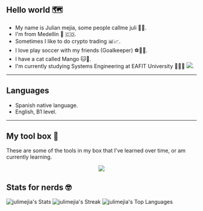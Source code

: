 ## Hello world 🗺️

- My name is Julian mejia, some people callme juli 🧒🏾.
- I'm from Medellín 🌄 🇨🇴.
- Sometimes I like to do crypto trading  📊📈.
- I love play soccer with my friends (Goalkeeper) ⚽️🧤🥅.
- I have a cat called Mango 🐱🥭.
- I'm currently studying Systems Engineering at EAFIT University 👨🏿‍💻 [![](https://github.com/yammadev/flag-icons/blob/master/png/CO.png)](https://es.wikipedia.org/wiki/Colombia).

---

## Languages

- Spanish native language.
- English, B1 level.

---

## My tool box 🧰

These are some of the tools in my box that I've learned over time, or am currently learning.

<p align="center">
  <a href="https://skillicons.dev">
    <img src="https://skillicons.dev/icons?i=git,github,java,python,django,react,html,css,javascript,nodejs,mongodb,postgresql,vscode,Csharp,aws,docker,dotnet" />
  </a>
</p>

## Stats for nerds 🤓

![julimejia's Stats](https://github-readme-stats.vercel.app/api?username=julimejia&theme=tokyonight&show_icons=true&hide_border=true&count_private=true)
![julimejia's Streak](https://github-readme-streak-stats.herokuapp.com/?user=julimejia&theme=tokyonight&hide_border=true)
![julimejia's Top Languages](https://github-readme-stats.vercel.app/api/top-langs/?username=julimejia&theme=tokyonight&show_icons=true&hide_border=true&layout=compact)

